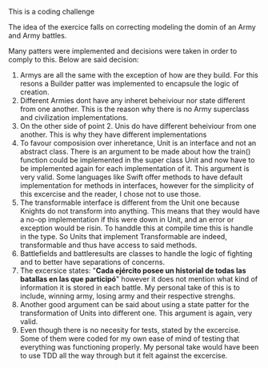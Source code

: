This is a coding challenge

The idea of the exercice falls on correcting modeling the domin of an Army and Army battles.

Many patters were implemented and decisions were taken in order to comply to this.  Below are said decision:

1. Armys are all the same with the exception of how are they build. For this resons a Builder patter was implemented to encapsule the logic of creation.
2. Different Armies dont have any inheret beheiviour nor state different from one another. This is the reason why there is no Army superclass and civilization implementations.
3. On the other side of point 2. Unis do have different beheiviour from one another. This is why they have different implementations
4. To favour composision over inheretance, Unit is an interface and not an abstract class. There is an argument to be made about how the train() function could be implemented in the super class Unit and now have to be implemented again for each implementation of it. This argument is very valid. Some languages like Swift offer methods to have default implementation for methods in interfaces, however for the simplicity of this excercise and the reader, I chose not to use those.
5. The transformable interface is different from the Unit one because Knights do not transform into anything. This means that they would have a no-op implementation if this were down in Unit, and an error or exception would be risin. To handdle this at compile time this is handle in the type. So Units that implement Transformable are indeed, transformable and thus have access to said methods.
6. Battlefields and battleresults are classes to handle the logic of fighting and to better have separations of concerns.
7. The excersice states: "**Cada ejército posee un historial de todas las batallas en las que participó**" however it does not mention what kind of information it is stored in each battle. My personal take of this is to include, winning army, losing army and their respective strenghs.
8. Another good argument can be said about using a state patter for the transformation of Units into different one. This argument is again, very valid.
9. Even though there is no necesity for tests, stated by the excercise. Some of them were coded for my own ease of mind of testing that everything was functioning properly. My personal take would have been to use TDD all the way through but it felt against the excercise.











